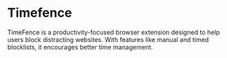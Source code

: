 # Timefence
TimeFence is a productivity-focused browser extension designed to help users block distracting websites. With features like manual and timed blocklists, it encourages better time management.
